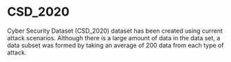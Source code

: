 # CSD_2020
Cyber Security Dataset (CSD_2020) dataset has been created using current attack scenarios. Although there is a large amount of data in the data set, a data subset was formed by taking an average of 200 data from each type of attack.
